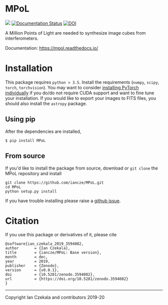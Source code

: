 # MPoL

![](https://github.com/iancze/MPoL/workflows/Python%20package/badge.svg)
[![Documentation Status](https://readthedocs.org/projects/mpol/badge/?version=latest)](https://mpol.readthedocs.io/en/latest/?badge=latest)
[![DOI](https://zenodo.org/badge/224543208.svg)](https://zenodo.org/badge/latestdoi/224543208)

A Million Points of Light are needed to synthesize image cubes from interferometers.

Documentation: https://mpol.readthedocs.io/


# Installation

This package requires `python > 3.5`. Install the requirements (`numpy`, `scipy`, `torch`, `torchvision`). You may want to consider [installing PyTorch individually](https://pytorch.org/) if you do/do not require CUDA support and want to fine tune your installation. If you would like to export your images to FITS files, you should also install the `astropy` package.

## Using pip

After the dependencies are installed, 

    $ pip install MPoL

## From source

If you'd like to install the package from source, download or `git clone` the MPoL repository and install

    git clone https://github.com/iancze/MPoL.git
    cd MPoL
    python setup.py install

If you have trouble installing please raise a [github issue](https://github.com/iancze/MPoL/issues).

# Citation 

If you use this package or derivatives of it, please cite

    @software{ian_czekala_2019_3594082,
    author       = {Ian Czekala},
    title        = {iancze/MPoL: Base version},
    month        = dec,
    year         = 2019,
    publisher    = {Zenodo},
    version      = {v0.0.1},
    doi          = {10.5281/zenodo.3594082},
    url          = {https://doi.org/10.5281/zenodo.3594082}
    }


---
Copyright Ian Czekala and contributors 2019-20